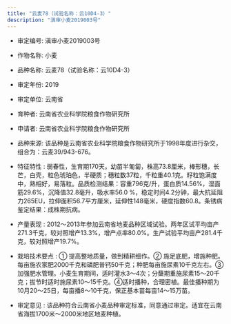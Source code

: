 ```yaml
---
title: "云麦78（试验名称：云10D4-3）"
description: "滇审小麦2019003号"
---
```

* 审定编号:  滇审小麦2019003号

*  作物名称:  小麦

*  品种名称:  云麦78（试验名称：云10D4-3）

*  审定年份:  2019

*  审定单位:  云南省

* 育种者:  云南省农业科学院粮食作物研究所

*  申请者:  云南省农业科学院粮食作物研究所

*  品种来源:  该品种是云南省农业科学院粮食作物研究所于1998年度进行杂交，组合为：云麦39/943-676。

*  特征特性 : 
弱春性，生育期170天。幼苗半匍匐，株高73.8厘米，棒形穗，长芒，白壳，粒色琥珀色，半硬质；穗粒数37粒，千粒重40.1克。籽粒饱满度中，熟相好，易落粒。品质检测结果：容重796克/升，蛋白质14.56%，湿面筋29.6%，沉降值32.8毫升，吸水率56.0 %，稳定时间4.2分钟，最大抗延阻力265EU，拉伸面积56.7平方厘米，延伸性148毫米，硬度指数60.8。条锈病鉴定结果：成株期抗病。
 
*  产量表现 : 
2012～2013年参加云南省地麦品种区域试验。两年区试平均亩产271.3千克，较对照增产13.3%，增产点率80.0%。生产试验平均亩产281.4千克，较对照增产19.7%。

*  栽培技术要点 : 
① 提高整地质量，做到精耕细作。② 施足底肥，增施种肥。每亩施农家肥2000千克和磷肥普钙50千克；种肥每亩施尿素10千克左右。③ 加强肥水管理。小麦生育期间，适时灌水3～4次；分蘖期重施尿素15～20千克；拔节时适时施尿素10～15千克。④适时播种，合理密植。最佳播种期为10月20～25日，每亩播8～10千克，保正基本苗每亩14～15万苗。

*  审定意见 : 
该品种符合云南省小麦品种审定标准，同意通过审定。适宜在云南省海拔1700米～2000米地区地麦种植。
